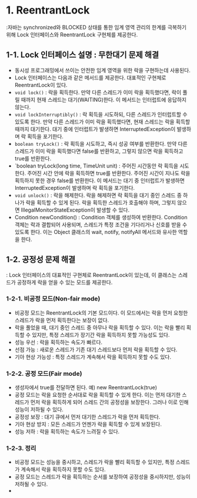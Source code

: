 # 1. ReentrantLock
:자바는 synchronized와 BLOCKED 상태를 통한 임계 영역 관리의 한계를 극복하기 위해 Lock 인터페이스와 ReentrantLock 구현체를 제공한다.

## 1-1. Lock 인터페이스 설명 : 무한대기 문제 해결
- 동시성 프로그래밍에서 쓰이는 안전한 임계 영역을 위한 락을 구현하는데 사용된다.
- Lock 인터페이스는 다음과 같은 메서드를 제공한다. 대표적인 구현체로 ReentrantLock이 있다.
- `void lock()` : 락을 획득한다. 만약 다른 스레드가 이미 락을 획득했다면, 락이 풀릴 때까지 현재 스레드는 대기(WAITING)한다. 이 메서드는 인터럽트에 응답하지 않는다.
- `void lockInterruptibly()` : 락 획득을 시도하되, 다른 스레드가 인터럽트할 수 있도록 한다. 만약 다른 스레드가 이미 락을 획득했다면, 현재 스레드는 락을 획득할 때까지 대기한다.
  대기 중에 인터럽트가 발생하면 InterruptedException이 발생하며 락 획득을 포기한다.
- `boolean tryLock()` : 락 획득을 시도하고, 즉시 성공 여부를 반환한다. 만약 다른 스레드가 이미 락을 획득했다면 false를 반환하고, 그렇지 않으면 락을 획득하고 true를 반환한다.
- `boolean tryLock(long time, TimeUnit unit) : 주어진 시간동안 락 획득을 시도한다. 주어진 시간 안에 락을 획득하면 true를 반환한다. 주어진 시간이 지나도 락을 획득하지 못한 경우 false를 반환한다.
   이 메서드는 대기 중 인터럽트가 발생하면 InterruptedException이 발생하며 락 획득을 포기한다.
- `void unlock()` : 락을 해제한다. 락을 해제하면 락 획득을 대기 중인 스레드 중 하나가 락을 획득할 수 있게 된다.
  락을 획득한 스레드가 호출해야 하며, 그렇지 않으면 IllegalMonitorStateException이 발생할 수 있다.
- Condition newCondition() : Condition 객체를 생성하여 반환한다. Condition 객체는 락과 결합되어 사용되며, 스레드가 특정 조건을 기다리거나 신호를 받을 수 있도록 한다.
  이는 Object 클래스의 wait, notify, notifyAll 메서드와 유사한 역할을 한다.

## 1-2. 공정성 문제 해결
: Lock 인터페이스의 대표적인 구현체로 ReentrantLock이 있는데, 이 클래스는 스레드가 공정하게 락을 얻을 수 있는 모드를 제공한다.

### 1-2-1. 비공정 모드(Non-fair mode)
- 비공정 모드는 ReentrantLock의 기본 모드이다. 이 모드에서는 락을 먼저 요청한 스레드가 락을 먼저 획득한다는 보장이 없다.
- 락을 풀었을 때, 대기 중인 스레드 중 아무나 락을 획득할 수 있다. 이는 락을 빨리 획득할 수 있지만, 특정 스레드가 장기간 락을 획득하지 못할 가능성도 있다.
-  성능 우선 : 락을 획득하는 속도가 빠르다.
-  선점 가능 :  새로운 스레드가 기존 대기 스레드보다 먼저 락을 획득할 수 있다.
-  기아 현상 가능성 : 특정 스레드가 계속해서 락을 획득하지 못할 수도 있다.

### 1-2-2. 공정 모드(Fair mode)
- 생성자에서 true를 전달하면 된다. 예) new ReentrantLock(true)
- 공정 모드는 락을 요청한 순서대로 락을 획득할 수 있게 한다. 이는 먼저 대기한 스레드가 먼저 락을 획득하게 되어 스레드 간의 공정성을 보장한다. 그러나 이로 인해 성능이 저하될 수 있다.
- 공정성 보장 : 대기 큐에서 먼저 대기한 스레드가 락을 먼저 획득한다.
- 기아 현상 방지 : 모든 스레드가 언젠가 락을 획득할 수 있게 보장된다.
- 성능 저하 : 락을 획득하는 속도가 느려질 수 있다.

### 1-2-3. 정리
- 비공정 모드는 성능을 중시하고, 스레드가 락을 빨리 획득할 수 있지만, 특정 스레드가 계속해서 락을 획득하지 못할 수도 있다.
- 공정 모드는 스레드가 락을 획득하는 순서를 보장하여 공정성을 중시하지만, 성능이 저하될 수 있다.
- 
